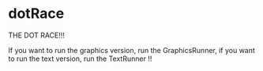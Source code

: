 # dotRace


THE DOT RACE!!!

If you want to run the graphics version, run the GraphicsRunner, if you want to run the text version, run the TextRunner !!
